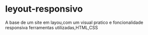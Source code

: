 # leyout-responsivo

A base de um site em layou,com um visual pratico e foncionalidade responsiva
ferramentas utilizadas,HTML,CSS
